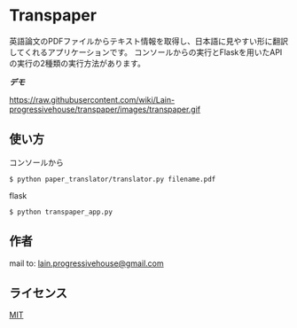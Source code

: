# Transpaper

英語論文のPDFファイルからテキスト情報を取得し、日本語に見やすい形に翻訳してくれるアプリケーションです。
コンソールからの実行とFlaskを用いたAPIの実行の2種類の実行方法があります。

***デモ***

https://raw.githubusercontent.com/wiki/Lain-progressivehouse/transpaper/images/transpaper.gif

## 使い方

コンソールから
```
$ python paper_translator/translator.py filename.pdf
```

flask
```
$ python transpaper_app.py
```


## 作者
mail to: lain.progressivehouse@gmail.com

## ライセンス

[MIT](http://TomoakiTANAKA.mit-license.org)</blockquote>
